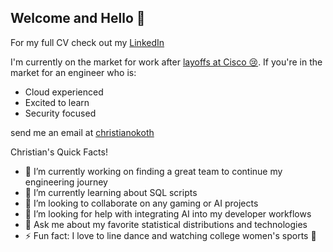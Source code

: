 ## Welcome and Hello 👋

For my full CV check out my [LinkedIn](http://www.linkedin.com/in/christian-okoth)

I'm currently on the market for work after [layoffs at Cisco 😢](https://futurism.com/the-byte/cisco-layoff-ai-profit). If you're in the market for an engineer who is:
- Cloud experienced
- Excited to learn
- Security focused

send me an email at [christianokoth](mailto:christianokoth@duck.com)

Christian's Quick Facts!
- 🔭 I’m currently working on finding a great team to continue my engineering journey
- 🌱 I’m currently learning about SQL scripts
- 👯 I’m looking to collaborate on any gaming or AI projects
- 🤔 I’m looking for help with integrating AI into my developer workflows
- 💬 Ask me about my favorite statistical distributions and technologies
- ⚡ Fun fact: I love to line dance and watching college women's sports 🏀  


<!--
**cmokoth/cmokoth** is a ✨ _special_ ✨ repository because its `README.md` (this file) appears on your GitHub profile.

Here are some ideas to get you started:

- 🔭 I’m currently working on ...
- 🌱 I’m currently learning ...
- 👯 I’m looking to collaborate on ...
- 🤔 I’m looking for help with ...
- 💬 Ask me about ...
- 📫 How to reach me: ...
- 😄 Pronouns: ...
- ⚡ Fun fact: ...
-->

